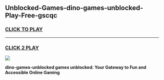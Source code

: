 
## Unblocked-Games-dino-games-unblocked-Play-Free-gscqc
<h3>
<a href="https://premium76.site?title=dino-games-unblocked&ref=21A">CLICK TO PLAY</a></h3>
<hr>

<h3>
<a href="https://premium76.site?title=dino-games-unblocked&ref=21A">CLICK 2 PLAY</a>
  
</h3>

<a href="https://premium76.site?title=dino-games-unblocked&ref=21A"><img src="https://clearcache.store/games.png"></a>


**dino-games-unblocked games unblocked: Your Gateway to Fun and Accessible Online Gaming**
